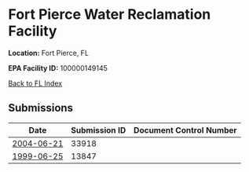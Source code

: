 # Fort Pierce Water Reclamation Facility

**Location:** Fort Pierce, FL

**EPA Facility ID:** 100000149145

[Back to FL Index](../../index.md)

## Submissions

| Date | Submission ID | Document Control Number |
|------|--------------|-------------------------|
| [2004-06-21](submissions/33918.md) | 33918 |  |
| [1999-06-25](submissions/13847.md) | 13847 |  |
